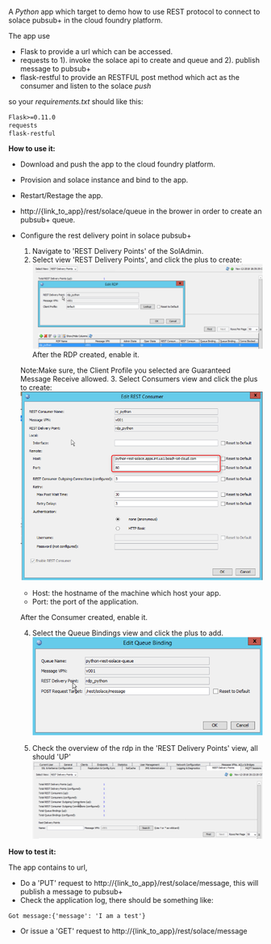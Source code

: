 A *Python* app which target to demo how to use REST protocol to connect to solace pubsub+ in the cloud foundry platform.

The app use
 * Flask      to provide a url which can be accessed.
 * requests   to 1). invoke the solace api to create and queue and 2). publish message to pubsub+
 * flask-restful to provide an RESTFUL post method which act as the consumer and listen to the solace *push*
 
so your *requirements.txt* should like this:
```text
Flask>=0.11.0
requests
flask-restful
```

**How to use it:**

- Download and push the app to the cloud foundry platform.
- Provision and solace instance and bind to the app.
- Restart/Restage the app.
- http://{link_to_app}/rest/solace/queue in the brower in order to create an pubsub+ queue.
- Configure the rest delivery point in solace pubsub+
  1. Navigate to 'REST Delivery Points' of the SolAdmin.
  2. Select view 'REST Delivery Points', and click the plus to create:
  ![RDP](images/rdp.png)
   After the RDP created, enable it.
   
   Note:Make sure, the Client Profile you selected are Guaranteed Message Receive allowed.
  3. Select Consumers view and click the plus to create:
   ![Consumer](images/consumer.png)
    - Host: the hostname of the machine which host your app.
    - Port: the port of the application.
    
    After the Consumer created, enable it.
    
  4. Select the Queue Bindings view and click the plus to add.
   ![Consumer](images/binding.png)
   
  5. Check the overview of the rdp in the 'REST Delivery Points' view, all should 'UP'
   ![Consumer](images/overview.png)
   
**How to test it:**

The app contains to url,

- Do a 'PUT' request to http://{link_to_app}/rest/solace/message, this will publish a message to pubsub+
- Check the application log, there should be something like:
```text
Got message:{'message': 'I am a test'}
```
- Or issue a 'GET' request to http://{link_to_app}/rest/solace/message
